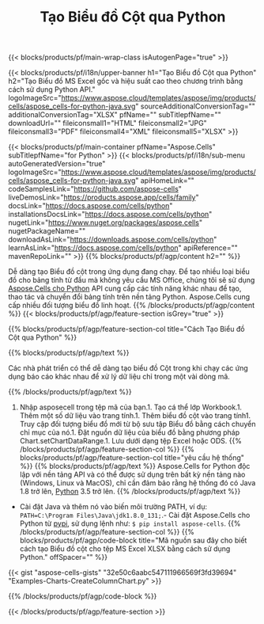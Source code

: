 ﻿---
title: Tạo Biểu đồ Cột qua Python
url: /vi/python-java/create-column-chart/
description: Python Mã mẫu để tạo biểu đồ Cột sang Excel bằng Python Thư viện. Sử dụng mã này để tạo biểu đồ Cột cho MS Excel trong ứng dụng dựa trên Python.
---
{{< blocks/products/pf/main-wrap-class isAutogenPage="true" >}}

{{< blocks/products/pf/i18n/upper-banner h1="Tạo Biểu đồ Cột qua Python" h2="Tạo Biểu đồ MS Excel gốc và hiệu suất cao theo chương trình bằng cách sử dụng Python API." logoImageSrc="https://www.aspose.cloud/templates/aspose/img/products/cells/aspose_cells-for-python-java.svg" sourceAdditionalConversionTag="" additionalConversionTag="XLSX" pfName="" subTitlepfName="" downloadUrl="" fileiconsmall1="HTML" fileiconsmall2="JPG" fileiconsmall3="PDF" fileiconsmall4="XML" fileiconsmall5="XLSX" >}}

{{< blocks/products/pf/main-container pfName="Aspose.Cells" subTitlepfName="for Python" >}}
{{< blocks/products/pf/i18n/sub-menu autoGeneratedVersion="true" logoImageSrc="https://www.aspose.cloud/templates/aspose/img/products/cells/aspose_cells-for-python-java.svg" apiHomeLink="" codeSamplesLink="https://github.com/aspose-cells" liveDemosLink="https://products.aspose.app/cells/family" docsLink="https://docs.aspose.com/cells/python" installationsDocsLink="https://docs.aspose.com/cells/python" nugetLink="https://www.nuget.org/packages/aspose.cells" nugetPackageName="" downloadAsLink="https://downloads.aspose.com/cells/python" learnAsLink="https://docs.aspose.com/cells/python" apiReference="" mavenRepoLink="" >}}
{{% blocks/products/pf/agp/content h2="" %}}

Dễ dàng tạo Biểu đồ cột trong ứng dụng đang chạy. Để tạo nhiều loại biểu đồ cho bảng tính từ đầu mà không yêu cầu MS Office, chúng tôi sẽ sử dụng [Aspose.Cells cho Python](https://pypi.org/project/aspose.cells)  API cung cấp các tính năng khác nhau để tạo, thao tác và chuyển đổi bảng tính trên nền tảng Python. Aspose.Cells cung cấp nhiều đối tượng biểu đồ linh hoạt.
{{% /blocks/products/pf/agp/content %}}
{{< blocks/products/pf/agp/feature-section isGrey="true" >}}

{{% blocks/products/pf/agp/feature-section-col title="Cách Tạo Biểu đồ Cột qua Python" %}}

{{% blocks/products/pf/agp/text %}}

Các nhà phát triển có thể dễ dàng tạo biểu đồ Cột trong khi chạy các ứng dụng báo cáo khác nhau để xử lý dữ liệu chỉ trong một vài dòng mã.

{{% /blocks/products/pf/agp/text %}}

1. Nhập asposecell trong tệp mã của bạn.1. Tạo cá thể lớp Workbook.1. Thêm một số dữ liệu vào trang tính.1. Thêm biểu đồ cột vào trang tính1. Truy cập đối tượng biểu đồ mới từ bộ sưu tập Biểu đồ bằng cách chuyển chỉ mục của nó.1. Đặt nguồn dữ liệu của biểu đồ bằng phương pháp Chart.setChartDataRange.1. Lưu dưới dạng tệp Excel hoặc ODS.
{{% /blocks/products/pf/agp/feature-section-col %}}
{{% blocks/products/pf/agp/feature-section-col title="yêu cầu hệ thống" %}}
{{% blocks/products/pf/agp/text %}}
 Aspose.Cells for Python độc lập với nền tảng API và có thể được sử dụng trên bất kỳ nền tảng nào (Windows, Linux và MacOS), chỉ cần đảm bảo rằng hệ thống đó có Java 1.8 trở lên, [Python](https://www.python.org/downloads/) 3.5 trở lên.
{{% /blocks/products/pf/agp/text %}}
- Cài đặt Java và thêm nó vào biến môi trường PATH, ví dụ: <code>PATH=C:\Program Files\Java\jdk1.8.0_131;</code>.- Cài đặt Aspose.Cells cho Python từ <a href="https://pypi.org/project/aspose-cells/">pypi</a>, sử dụng lệnh như: <code>$ pip install aspose-cells</code>.
{{% /blocks/products/pf/agp/feature-section-col %}}
{{% blocks/products/pf/agp/code-block title="Mã nguồn sau đây cho biết cách tạo Biểu đồ cột cho tệp MS Excel XLSX bằng cách sử dụng Python." offSpacer="" %}}

{{< gist "aspose-cells-gists" "32e50c6aabc547111966569f3fd39694" "Examples-Charts-CreateColumnChart.py" >}}

{{% /blocks/products/pf/agp/code-block %}}

{{< /blocks/products/pf/agp/feature-section >}}

<!-- aboutfile Starts -->
